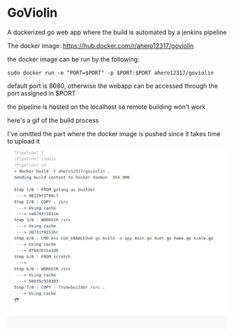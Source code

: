 # GoViolin
A dockerized go web app where the build is automated by a jenkins pipeline

The docker image: https://hub.docker.com/r/ahero12317/goviolin

the docker image can be run by the following:
```
sudo docker run -e "PORT=$PORT" -p $PORT:$PORT ahero12317/goviolin
```

default port is 8080, otherwise the webapp can be accessed through the port assigned in $PORT

the pipeline is hosted on the localhost so remote building won't work

here's a gif of the build process

I've omitted the part where the docker image is pushed since it takes time to upload it

![Alt Text](https://github.com/ahero12317/GoViolin/blob/master/Peek%202021-05-26%2000-20.gif)
